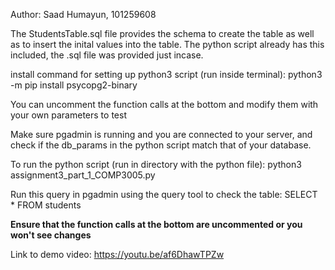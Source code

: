 Author: Saad Humayun, 101259608

The StudentsTable.sql file provides the schema to create the table as well as to insert the inital values into the table.
The python script already has this included, the .sql file was provided just incase.

install command for setting up python3 script (run inside terminal):  python3 -m pip install psycopg2-binary

You can uncomment the function calls at the bottom and modify them with your own parameters to test

Make sure pgadmin is running and you are connected to your server, and check if the db_params in the python script match that of your database.

To run the python script (run in directory with the python file): python3 assignment3_part_1_COMP3005.py

Run this query in pgadmin using the query tool to check the table: SELECT * FROM students

**Ensure that the function calls at the bottom are uncommented or you won't see changes**

Link to demo video: https://youtu.be/af6DhawTPZw
